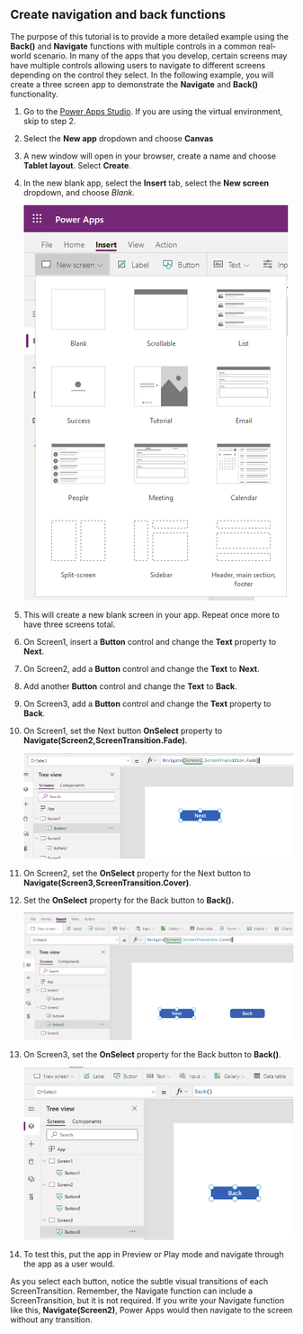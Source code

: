 ## Create navigation and back functions

 The purpose of this tutorial is to provide a more detailed example using the **Back()** and **Navigate** functions with multiple controls in a common real-world scenario. In many of the apps that you
develop, certain screens may have multiple controls allowing users to
navigate to different screens depending on the control they select. In
the following example, you will create a three screen app to
demonstrate the **Navigate** and **Back()** functionality.

1. Go to the [Power Apps Studio](https://make.powerapps.com/?azure-portal=true). If you are using the virtual environment, skip to step 2.

1. Select the **New app** dropdown and choose **Canvas**
1. A new window will open in your browser, create a name and choose **Tablet layout**. Select **Create**.
1. In the new blank app, select the **Insert** tab, select the **New screen** dropdown, and choose *Blank*.

	[![Screenshot of the Insert tab New screen with Blank selected.](../media/new-screen-ss.png)](../media/new-screen-ss.png#lightbox)

1.  This will create a new blank screen in your app. Repeat once more to have three screens total.

1. On Screen1, insert a **Button** control and change the **Text**
    property to **Next**.
1.  On Screen2, add a **Button** control and change the **Text** to **Next**.

1. Add another **Button** control and change the **Text** to **Back**.
1.  On Screen3, add a **Button** control and change the **Text**
    property to **Back**.
1.  On Screen1, set the Next button **OnSelect** property to **Navigate(Screen2,ScreenTransition.Fade)**.

	[![Screenshot of the Next button set OnSelect property to Navigate(Screen2,ScreenTransition.Fade).](../media/next-button-ss.png)](../media/next-button-ss.png#lightbox)

1.  On Screen2, set the **OnSelect** property for the Next button to **Navigate(Screen3,ScreenTransition.Cover)**.
1.  Set the **OnSelect** property for the Back button to **Back().**

	[![Screenshot of the OnSelect property for the back button set to Back() on Screen2.](../media/next-screen-2-ss.png)](../media/next-screen-2-ss.png#lightbox)

1.  On Screen3, set the **OnSelect** property for the Back button to **Back()**.

	[![Screenshot of the OnSelect property for the back button set to Back() on Screen3.](../media/back-ss.png)](../media/back-ss.png#lightbox)

1.  To test this, put the app in Preview or Play mode and navigate
    through the app as a user would.

As you select each button, notice the subtle visual transitions of each
ScreenTransition. Remember, the Navigate function can include a
ScreenTransition, but it is not required. If you write your Navigate function like
this, **Navigate(Screen2)**, Power Apps would then navigate to the screen without any transition.
